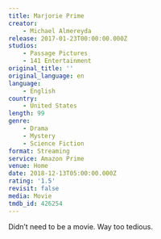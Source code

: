 ```yaml
---
title: Marjorie Prime
creator:
    - Michael Almereyda
release: 2017-01-23T00:00:00.000Z
studios:
    - Passage Pictures
    - 141 Entertainment
original_title: ''
original_language: en
language:
    - English
country:
    - United States
length: 99
genre:
    - Drama
    - Mystery
    - Science Fiction
format: Streaming
service: Amazon Prime
venue: Home
date: 2018-12-13T05:00:00.000Z
rating: '1.5'
revisit: false
media: Movie
tmdb_id: 426254
---
```


Didn’t need to be a movie. Way too tedious.
